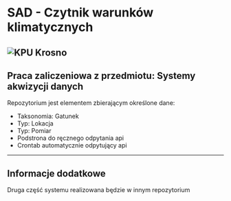 
# SAD - Czytnik warunków klimatycznych

![KPU Krosno](https://k3e.pl/wp-content/uploads/2022/04/Logo_2-1.png)
------------------
Praca zaliczeniowa z przedmiotu: Systemy akwizycji danych
------------------
Repozytorium jest elementem zbierającym określone dane: 

* Taksonomia: Gatunek
* Typ: Lokacja
* Typ: Pomiar
* Podstrona do ręcznego odpytania api
* Crontab automatycznie odpytujący api

------------------
## Informacje dodatkowe

Druga część systemu realizowana będzie w innym repozytorium

